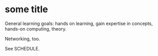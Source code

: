 # some title

General learning goals: hands on learning, gain expertise in concepts,
hands-on computing, theory.

Networking, too.

See SCHEDULE.
